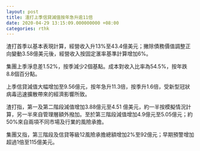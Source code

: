 ```yaml
---
layout: post
title: 渣打上季信貸減值按年急升逾11倍
date: 2020-04-29 13:15:09.000000000 +08:00
categories: rthk
---
```


渣打首季以基本表現計算，經營收入升13%至43.4億美元；撇除債務價值調整正向變動3.58億美元後，經營收入按固定滙率基準計算增加6%。

集團上季淨息差1.52%，按季減少2個基點。成本對收入比率為54.5%，按年跌8.8個百分點。

上季信貸減值大幅增加至9.56億元，按年急升11.3倍，按季升1.6倍，受新型冠狀病毒迅速擴散帶來的經濟影響所致。

渣打指，第一及第二階段減值增加3.88億元至4.51 億美元，約一半按模擬情況計算，另一半來自管理層額外撥加。至於第三階段減值增加4.9億元至5.05億元；約50%來自兩項不同市場及行業的風險承擔。

集團又指，第三階段及信貸等級12風險承擔總額增加2%至92億元；早期預警增加超過1倍至115億美元。

